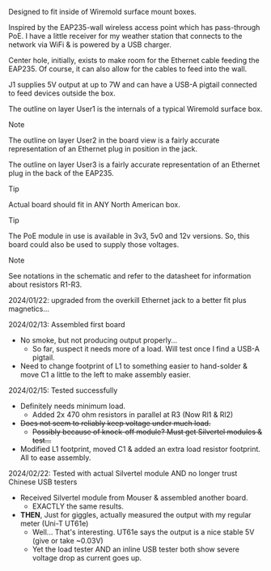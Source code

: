 Designed to fit inside of Wiremold surface mount boxes.

Inspired by the EAP235-wall wireless access point which has pass-through PoE.  I have a little receiver for my weather station that connects to the network via WiFi & is powered by a USB charger.

Center hole, initially,  exists to make room for the Ethernet cable feeding the EAP235.  Of course, it can also allow for the cables to feed into the wall.

J1 supplies 5V output at up to 7W and can have a USB-A pigtail connected to feed devices outside the box.

The outline on layer User1 is the internals of a typical Wiremold surface box.

> [!NOTE]
> The outline on layer User2 in the board view is a fairly accurate representation of an Ethernet plug in position in the jack.
> 
> The outline on layer User3 is a fairly accurate representation of an Ethernet plug in the back of the EAP235.

> [!TIP]
> Actual board should fit in ANY North American box.

> [!TIP]
> The PoE module in use is available in 3v3, 5v0 and 12v versions.
> So, this board could also be used to supply those voltages.

> [!NOTE]
> See notations in the schematic and refer to the datasheet for information about resistors R1-R3.

2024/01/22: upgraded from the overkill Ethernet jack to a better fit plus magnetics...

2024/02/13: Assembled first board
* No smoke, but not producing output properly...
  * So far, suspect it needs more of a load.  Will test once I find a USB-A pigtail.
* Need to change footprint of L1 to something easier to hand-solder & move C1 a little to the left to make assembly easier.

2024/02/15: Tested successfully
* Definitely needs minimum load.
  * Added 2x 470 ohm resistors in parallel at R3 (Now Rl1 & Rl2)
* ~~Does not seem to reliably keep voltage under much load.~~
  * ~~Possibly because of knock-off module?  Must get Silvertel modules & test...~~
* Modified L1 footprint, moved C1 & added an extra load resistor footprint.  All to ease assembly.

2024/02/22: Tested with actual Silvertel module AND no longer trust Chinese USB testers
* Received Silvertel module from Mouser & assembled another board.
  * EXACTLY the same results.
* **THEN**, Just for giggles, actually measured the output with my regular meter (Uni-T UT61e)
  * Well...  That's interesting.  UT61e says the output is a nice stable 5V (give or take ~0.03V)
  * Yet the load tester AND an inline USB tester both show severe voltage drop as current goes up.

